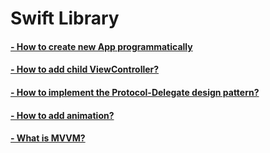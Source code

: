 # Swift Library

#### <a href="https://github.com/MityaKimchanskii/Spotify_API/tree/main/NoStoryboard">- How to create new App programmatically </a>
#### <a href="https://github.com/MityaKimchanskii/Spotify_API/tree/main/Add_Child_Class_to_ViewController">- How to add child ViewController? </a>
#### <a href="https://github.com/MityaKimchanskii/Spotify_API/tree/main/ProtocolDelegateButtonTapped">- How to implement the Protocol-Delegate design pattern? </a>
#### <a href="https://github.com/MityaKimchanskii/Spotify_API/tree/main/Simple_Animation">- How to add animation? </a>
#### <a href="https://github.com/MityaKimchanskii/Spotify_API/tree/main/MVVMExample">- What is MVVM? </a>

